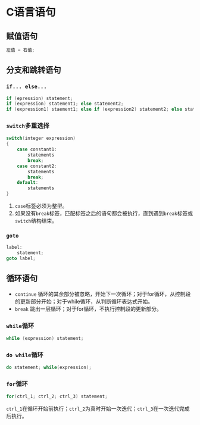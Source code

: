 # C语言语句

## 赋值语句

```c
左值 = 右值;
```

## 分支和跳转语句

### `if... else...`

```c
if (epression) statement;
if (expression) statement1; else statement2;
if (expression1) staement1; else if (expression2) statement2; else statement3;
```

### `switch`多重选择

```c
switch(integer expression)
{
    case constant1:
        statements
        break;
    case constant2:
        statements
        break;
    default:
        statements
}
```

1. `case`标签必须为整型。
2. 如果没有`break`标签，匹配标签之后的语句都会被执行，直到遇到`break`标签或`switch`结构结束。

### `goto`

```c
label:
    statement;
goto label;
```

## 循环语句

- `continue` 循环的其余部分被忽略，开始下一次循环；对于for循环，从控制段的更新部分开始；对于while循环，从判断循环表达式开始。
- `break` 跳出一层循环；对于for循环，不执行控制段的更新部分。

### `while`循环

```c
while (expression) statement;
```

### `do while`循环

```c
do statement; while(expression);
```

### `for`循环

```c
for(ctrl_1; ctrl_2; ctrl_3) statement;
```

`ctrl_1`在循环开始前执行；`ctrl_2`为真时开始一次迭代；`ctrl_3`在一次迭代完成后执行。
